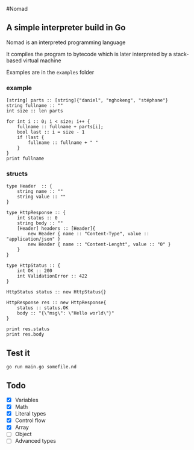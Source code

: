 #Nomad

## A simple interpreter build in Go

Nomad is an interpreted programming language

It compiles the program to bytecode which is later interpreted by a stack-based virtual machine

Examples are in the `examples` folder

### example

```
[string] parts :: [string]{"daniel", "nghokeng", "stéphane"}
string fullname :: ""
int size :: len parts

for int i :: 0; i < size; i++ {
    fullname :: fullname + parts[i];
    bool last :: i = size - 1
    if !last {
        fullname :: fullname + " "
    }
}
print fullname
```
### structs

```
type Header  :: {
    string name :: ""
    string value :: ""
}

type HttpResponse :: {
    int status :: 0
    string body :: ""
    [Header] headers :: [Header]{
        new Header { name :: "Content-Type", value :: "application/json" }
        new Header { name :: "Content-Lenght", value :: "0" }
    }
}

type HttpStatus :: {
    int OK :: 200 
    int ValidationError :: 422 
}

HttpStatus status :: new HttpStatus{}

HttpResponse res :: new HttpResponse{
    status :: status.OK
    body :: "{\"msg\": \"Hello world\"}"
}

print res.status
print res.body
```

## Test it

`go run main.go somefile.nd`

## Todo
- [x] Variables
- [x] Math
- [x] Literal types
- [x] Control flow
- [x] Array
- [ ] Object
- [ ] Advanced types

#
